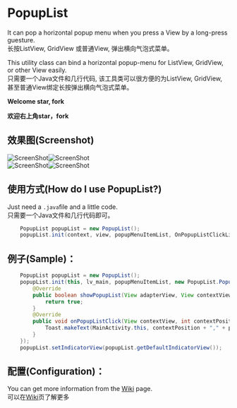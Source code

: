 # PopupList
<p>It can pop a horizontal popup menu when you press a View by a long-press guesture.<br />
长按ListView, GridView 或普通View, 弹出横向气泡式菜单。</p>

<p>This utility class can bind a horizontal popup-menu for ListView, GridView, or other View easily.<br />
只需要一个Java文件和几行代码, 该工具类可以很方便的为ListView, GridView, 甚至普通View绑定长按弹出横向气泡式菜单。</p>

**<p>Welcome star, fork</p>**
**<p>欢迎右上角star，fork</p>**

## 效果图(Screenshot)
![ScreenShot](https://github.com/shangmingchao/PopupList/blob/master/screenshots/screenshot_1.png)![ScreenShot](https://github.com/shangmingchao/PopupList/blob/master/screenshots/screenshot_2.png)<br />
![ScreenShot](https://github.com/shangmingchao/PopupList/blob/master/screenshots/screenshot_3.png)![ScreenShot](https://github.com/shangmingchao/PopupList/blob/master/screenshots/screenshot_4.png)
## 使用方式(How do I use PopupList?)
Just need a `.java`file and a little code.<br />
只需要一个Java文件和几行代码即可。

```java
    PopupList popupList = new PopupList();
    popupList.init(context, view, popupMenuItemList, OnPopupListClickListener);
```

## 例子(Sample)：
```java
    PopupList popupList = new PopupList();
    popupList.init(this, lv_main, popupMenuItemList, new PopupList.PopupListListener() {
        @Override
        public boolean showPopupList(View adapterView, View contextView, int contextPosition) {
            return true;
        }
        @Override
        public void onPopupListClick(View contextView, int contextPosition, int position) {
            Toast.makeText(MainActivity.this, contextPosition + "," + position, Toast.LENGTH_SHORT).show();
        }
    });
    popupList.setIndicatorView(popupList.getDefaultIndicatorView());
```
## 配置(Configuration)：
You can get more information from the [Wiki](https://github.com/shangmingchao/PopupList/wiki/Configuration) page.<br />
可以在[Wiki](https://github.com/shangmingchao/PopupList/wiki/%E8%AF%A6%E7%BB%86%E9%85%8D%E7%BD%AE)页了解更多
